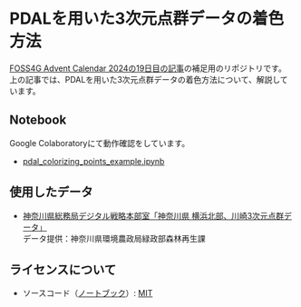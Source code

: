 # PDALを用いた3次元点群データの着色方法
[FOSS4G Advent Calendar 2024の19日目の記事](https://qiita.com/ra0kley/items/ce7d0e595651b7760cf7)の補足用のリポジトリです。  
上の記事では、PDALを用いた3次元点群データの着色方法について、解説しています。  


## Notebook  
Google Colaboratoryにて動作確認をしています。  
- [pdal_colorizing_points_example.ipynb](./pdal_colorizing_points_example.ipynb)


## 使用したデータ  
- [神奈川県総務局デジタル戦略本部室「神奈川県 横浜北部、川崎3次元点群データ」](https://www.geospatial.jp/ckan/dataset/kanagawa-2022-pointcloud)  
    データ提供：神奈川県環境農政局緑政部森林再生課  


## ライセンスについて  
- ソースコード（[ノートブック](./pdal_colorizing_points_example.ipynb)）: [MIT](https://opensource.org/license/mit/)
